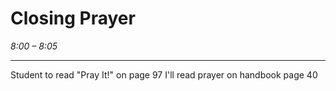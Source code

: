 # Closing Prayer

_8:00 – 8:05_

--- 

Student to read "Pray It!" on page 97
I'll read prayer on handbook page 40
